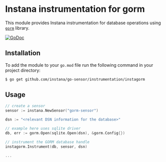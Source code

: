 Instana instrumentation for gorm
=============================================

This module provides Instana instrumentation for database operations using [`gorm`](https://github.com/go-gorm/gorm) library.

[![GoDoc](https://img.shields.io/static/v1?label=godoc&message=reference&color=blue)][godoc]


Installation
------------

To add the module to your `go.mod` file run the following command in your project directory:

```bash
$ go get github.com/instana/go-sensor/instrumentation/instagorm
```

Usage
-----

```go
// create a sensor
sensor := instana.NewSensor("gorm-sensor")

dsn := "<relevant DSN information for the database>"

// example here uses sqlite driver
db, err := gorm.Open(sqlite.Open(dsn), &gorm.Config{})

// instrument the GORM database handle
instagorm.Instrument(db, sensor, dsn)

...
```



[godoc]: https://pkg.go.dev/github.com/instana/go-sensor/instrumentation/instagorm

